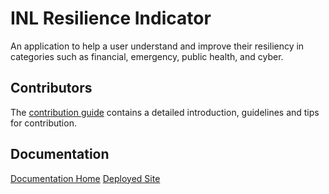 # INL Resilience Indicator

An application to help a user understand and improve their resiliency in categories such as financial, emergency, public health, and cyber.

## Contributors
The [contribution guide](docs/developer-guides/CONTRIBUTING.md) contains a detailed introduction, guidelines and tips for contribution.

## Documentation

[Documentation Home](docs/)
[Deployed Site](http://ec2-3-23-105-118.us-east-2.compute.amazonaws.com/)